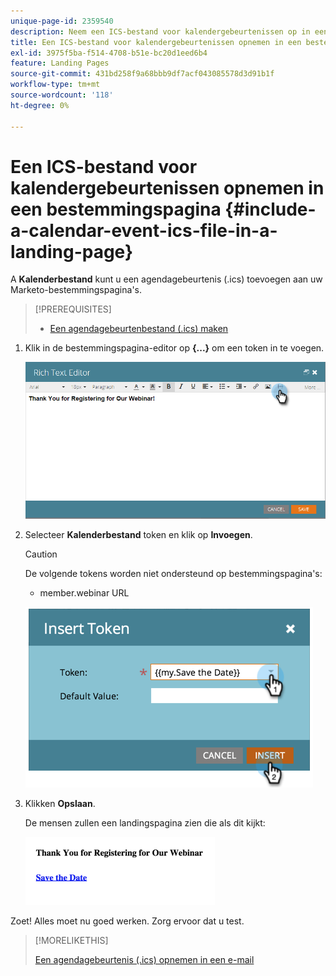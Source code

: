 ```yaml
---
unique-page-id: 2359540
description: Neem een ICS-bestand voor kalendergebeurtenissen op in een openingspagina - Marketo Docs - Productdocumentatie
title: Een ICS-bestand voor kalendergebeurtenissen opnemen in een bestemmingspagina
exl-id: 3975f5ba-f514-4708-b51e-bc20d1eed6b4
feature: Landing Pages
source-git-commit: 431bd258f9a68bbb9df7acf043085578d3d91b1f
workflow-type: tm+mt
source-wordcount: '118'
ht-degree: 0%

---
```


# Een ICS-bestand voor kalendergebeurtenissen opnemen in een bestemmingspagina {#include-a-calendar-event-ics-file-in-a-landing-page}

A **Kalenderbestand** kunt u een agendagebeurtenis (.ics) toevoegen aan uw Marketo-bestemmingspagina&#39;s.

>[!PREREQUISITES]
>
>* [Een agendagebeurtenbestand (.ics) maken](/help/marketo/product-docs/email-marketing/general/functions-in-the-editor/create-a-calendar-event-ics-file.md)

1. Klik in de bestemmingspagina-editor op **{...}** om een token in te voegen.

   ![](assets/image2015-7-8-17-3a51-3a29.png)

1. Selecteer **Kalenderbestand** token en klik op **Invoegen**.

   >[!CAUTION]
   >
   >De volgende tokens worden niet ondersteund op bestemmingspagina&#39;s:
   >
   >* member.webinar URL

   ![](assets/image2015-1-6-16-3a31-3a28.png)

1. Klikken **Opslaan**.

   De mensen zullen een landingspagina zien die als dit kijkt:

   ![](assets/image2015-1-6-16-3a42-3a51.png)

Zoet! Alles moet nu goed werken. Zorg ervoor dat u test.

>[!MORELIKETHIS]
>
>[Een agendagebeurtenis (.ics) opnemen in een e-mail](/help/marketo/product-docs/email-marketing/general/functions-in-the-editor/include-a-calendar-event-ics-in-an-email.md)
